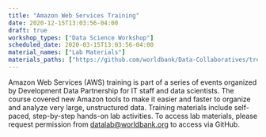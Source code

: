 ```yaml
---
title: "Amazon Web Services Training"
date: 2020-12-15T13:03:56-04:00
draft: true
workshop_types: ["Data Science Workshop"]
scheduled_date: 2020-03-15T13:03:56-04:00
material_names: ["Lab Materials"]
materials_paths: ["https://github.com/worldbank/Data-Collaboratives/tree/labs"]
---
```


Amazon Web Services (AWS) training is part of a series of events organized by Development Data Partnership for IT staff and data scientists. The course covered new Amazon tools to make it easier and faster to organize and analyze very large, unstructured data. Training materials include self-paced, step-by-step hands-on lab activities. To access lab materials, please request permission from datalab@worldbank.org to access via
GitHub.

